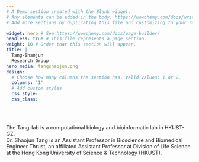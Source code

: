 ```yaml
---
# A Demo section created with the Blank widget.
# Any elements can be added in the body: https://wowchemy.com/docs/writing-markdown-latex/
# Add more sections by duplicating this file and customizing to your requirements.

widget: hero # See https://wowchemy.com/docs/page-builder/
headless: true # This file represents a page section.
weight: 10 # Order that this section will appear.
title: |
  Tang-Shaojun  
  Research Group
hero_media: tangshaojun.png
design:
  # Choose how many columns the section has. Valid values: 1 or 2.
  columns: '1'
  # Add custom styles
  css_style:
  css_class:
---
```


<br>

The Tang-lab is a computational biology and bioinformatic lab in HKUST-GZ.
<br>
Dr. Shaojun Tang is an Assistant Professor in Bioscience and Biomedical Engineer Thrust, an affiliated Assistant Professor at Division of Life Science at the Hong Kong University of Science & Technology (HKUST).

